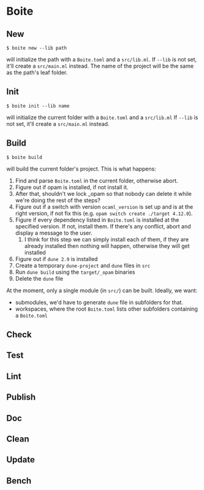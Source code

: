 # Boite

## New

```console
$ boite new --lib path
```

will initialize the path with a `Boite.toml` and a `src/lib.ml`. 
If `--lib` is not set, it'll create a `src/main.ml` instead.
The name of the project will be the same as the path's leaf folder.

## Init

```console
$ boite init --lib name
```

will initialize the current folder with a `Boite.toml` and a `src/lib.ml`
If `--lib` is not set, it'll create a `src/main.ml` instead.

## Build

```console
$ boite build
```

will build the current folder's project. This is what happens:

1. Find and parse `Boite.toml` in the current folder, otherwise abort.
2. Figure out if opam is installed, if not install it.
3. After that, shouldn't we lock _opam so that nobody can delete it while we're doing the rest of the steps?
4. Figure out if a switch with version `ocaml_version` is set up and is at the right version, if not fix this (e.g. `opam switch create ./target 4.12.0`).
5. Figure if every dependency listed in `Boite.toml` is installed at the specified version. If not, install them. If there's any conflict, abort and display a message to the user.
   1. I think for this step we can simply install each of them, if they are already installed then nothing will happen, otherwise they will get installed
6. Figure out if `dune 2.9` is installed
7. Create a temporary `dune-project` and `dune` files in `src`
8. Run `dune build` using the `target/_opam` binaries
9. Delete the `dune` file


At the moment, only a single module (in `src/`) can be built. Ideally, we want:

* submodules, we'd have to generate `dune` file in subfolders for that.
* workspaces, where the root `Boite.toml` lists other subfolders containing a `Boite.toml`

## Check

## Test

## Lint

## Publish

## Doc

## Clean

## Update

## Bench

